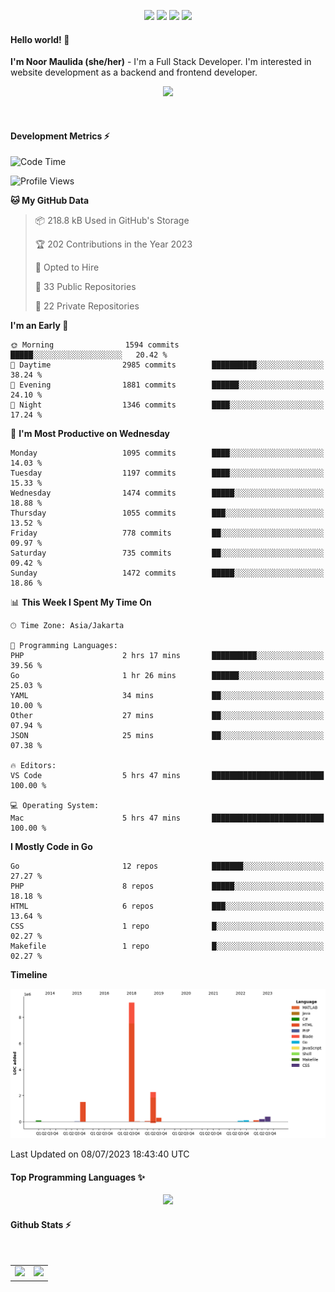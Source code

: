 <p align="center">
  <img src="https://dev.discordprofiles.me/badge/status/814439552055771206?simple=true">
  <img src="https://dev.discordprofiles.me/badge/playing/814439552055771206">
  <img src="https://dev.discordprofiles.me/badge/vscode/814439552055771206">
  <img src="https://dev.discordprofiles.me/badge/spotify/814439552055771206">
</p>

#### Hello world! 👋
**I'm Noor Maulida (she/her)** - I'm a Full Stack Developer. I'm interested in website development as a backend and frontend developer.

<p align="center">
  <img src="https://skillicons.dev/icons?i=go,php,laravel,nodejs,vue,express,ruby,mongodb,docker,aws,gcp" />
</p>
<br>

#### Development Metrics ⚡
<!--START_SECTION:waka-->
![Code Time](http://img.shields.io/badge/Code%20Time-5%20hrs%2047%20mins-blue)

![Profile Views](http://img.shields.io/badge/Profile%20Views-1-blue)

**🐱 My GitHub Data** 

> 📦 218.8 kB Used in GitHub's Storage 
 > 
> 🏆 202 Contributions in the Year 2023
 > 
> 💼 Opted to Hire
 > 
> 📜 33 Public Repositories 
 > 
> 🔑 22 Private Repositories 
 > 
**I'm an Early 🐤** 

```text
🌞 Morning                1594 commits        █████░░░░░░░░░░░░░░░░░░░░   20.42 % 
🌆 Daytime                2985 commits        ██████████░░░░░░░░░░░░░░░   38.24 % 
🌃 Evening                1881 commits        ██████░░░░░░░░░░░░░░░░░░░   24.10 % 
🌙 Night                  1346 commits        ████░░░░░░░░░░░░░░░░░░░░░   17.24 % 
```
📅 **I'm Most Productive on Wednesday** 

```text
Monday                   1095 commits        ████░░░░░░░░░░░░░░░░░░░░░   14.03 % 
Tuesday                  1197 commits        ████░░░░░░░░░░░░░░░░░░░░░   15.33 % 
Wednesday                1474 commits        █████░░░░░░░░░░░░░░░░░░░░   18.88 % 
Thursday                 1055 commits        ███░░░░░░░░░░░░░░░░░░░░░░   13.52 % 
Friday                   778 commits         ██░░░░░░░░░░░░░░░░░░░░░░░   09.97 % 
Saturday                 735 commits         ██░░░░░░░░░░░░░░░░░░░░░░░   09.42 % 
Sunday                   1472 commits        █████░░░░░░░░░░░░░░░░░░░░   18.86 % 
```


📊 **This Week I Spent My Time On** 

```text
🕑︎ Time Zone: Asia/Jakarta

💬 Programming Languages: 
PHP                      2 hrs 17 mins       ██████████░░░░░░░░░░░░░░░   39.56 % 
Go                       1 hr 26 mins        ██████░░░░░░░░░░░░░░░░░░░   25.03 % 
YAML                     34 mins             ██░░░░░░░░░░░░░░░░░░░░░░░   10.00 % 
Other                    27 mins             ██░░░░░░░░░░░░░░░░░░░░░░░   07.94 % 
JSON                     25 mins             ██░░░░░░░░░░░░░░░░░░░░░░░   07.38 % 

🔥 Editors: 
VS Code                  5 hrs 47 mins       █████████████████████████   100.00 % 

💻 Operating System: 
Mac                      5 hrs 47 mins       █████████████████████████   100.00 % 
```

**I Mostly Code in Go** 

```text
Go                       12 repos            ███████░░░░░░░░░░░░░░░░░░   27.27 % 
PHP                      8 repos             █████░░░░░░░░░░░░░░░░░░░░   18.18 % 
HTML                     6 repos             ███░░░░░░░░░░░░░░░░░░░░░░   13.64 % 
CSS                      1 repo              █░░░░░░░░░░░░░░░░░░░░░░░░   02.27 % 
Makefile                 1 repo              █░░░░░░░░░░░░░░░░░░░░░░░░   02.27 % 
```



**Timeline**

![Lines of Code chart](https://raw.githubusercontent.com/noormaulida/noormaulida/main/assets/bar_graph.png)


 Last Updated on 08/07/2023 18:43:40 UTC
<!--END_SECTION:waka-->

#### Top Programming Languages ✨
<p align="center">
  <img src="https://api.githubtrends.io/user/svg/noormaulida/langs?time_range=one_year&include_private=true&compact=true&theme=dark" />
</p>

#### Github Stats ⚡
<p align="center">
  <table>
    <tr>
      <td>
        <img src="https://github-readme-streak-stats.herokuapp.com?user=noormaulida&theme=react&hide_border=true&mode=weekly" height="180" />
      </td>
      <td>
        <img src="https://github-readme-stats.vercel.app/api?username=noormaulida&theme=react&count_private=true&hide_border=true&line_height=20" height="180"/>
      </td>
    </tr>
</p>
<br>
